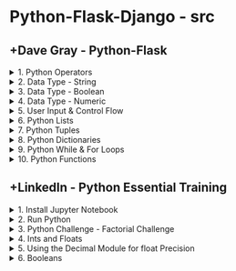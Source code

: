 # Python-Flask-Django - src

## +Dave Gray - Python-Flask

<details>
<summary>1. Python Operators </summary>

# Python Operators

```py
# Assignment Operators
name = "Dave"
print(name)  # Dave

# Arithmetic Operators
a = 2 + 2
b = 4 - 2
c = 24 / 5
d = 24 // 5
e = round(24 / 5)
f = 24 % 5
g = 2 ** 5

print("a", a, "b", b, "c", c, "d", d, "e", e, "f", f, "g", g)
# a 4 b 2 c 4.8 d 4 e 5 f 4 g 32

meaning = 42
meaning += 1
print(meaning)  # 43
meaning -= 1
print(meaning)  # 42
meaning *= 10
print(meaning)  # 420
meaning /= 10
print(meaning)  # 42.0
meaning = round(meaning)
print(meaning)  # 42

# Comparison Operators
print(2 == 2)  # True
print(2 != 2)   # False
print(3 != 2)  # True
print(10 > 2)  # True
print(10 < 2)  # False
print(10 >= 10)  # True

if meaning > 10:
    print('Right on!')  # Right on!
else:
    print('Not today')

# Ternary Operator
print('Great!') if meaning > 10 else print('Not today')
# Great!

```

<img width="1136" alt="image" src="https://github.com/omeatai/src-python-flask-django/assets/32337103/5a0fd9b7-aa1b-43a6-9f6b-93698862cb56">

# #END</details>

<details>
<summary>2. Data Type - String </summary>

# Data Type - String

[https://github.com/omeatai/src-python-flask-django/commit/786257d573dc94eea4ad0f451ed2a64fea47244c](https://github.com/omeatai/src-python-flask-django/commit/786257d573dc94eea4ad0f451ed2a64fea47244c)

```py
# String data type

# literal assignment
first = "Dave"
last = "Johnson"

print(first, type(first))  # Dave <class 'str'>
print(type(first) == str)  # True
print(isinstance(first, str))  # True

# constructor function
pizza = str("Pepperoni")
print(pizza, isinstance(pizza, str))  # Pepperoni True

# Concatenation
fullname = first + " " + last
fullname += "!"
print(fullname)  # Dave Johnson!

# Casting a number to a string
decade = str(1980)
print(decade, type(decade))  # 1980 <class 'str'>
statement = "I like rock music from the " + decade + "s."
print(statement)  # I like rock music from the 1980s.

# Multiple lines
multiline = '''
Hey, how are you?

I was just checking in.   All good?
                    - Dave
'''
print(multiline)
# Hey, how are you?
#
# I was just checking in.   All good?
#                    - Dave

# Escaping special characters
sentence = 'I\'m back at work!\tHey!\n\nWhere\'s this \\located?'
print(sentence)
# I'm back at work!	Hey!
#
# Where's this \located?

# String Methods
first = "Dave"
print(first)  # Dave
print(first.lower())  # dave
print(first.upper())  # DAVE

multiline = "hey, how are you?"
print(multiline)  # hey, how are you?
print(multiline.title())  # Hey, How Are You?
print(multiline.replace("hey", "Welcome"))  # Welcome, how are you?
print(len(multiline))  # 17
multiline += "                                        "
multiline = "                  " + multiline
print(len(multiline))  # 75
print(len(multiline.strip()))  # 17
print(len(multiline.lstrip()))  # 57
print(len(multiline.rstrip()))  # 35

# Build a menu
title = "menu".upper()
print(title.center(20, "="))
print("Coffee".ljust(16, ".") + "$1".rjust(4))
print("Muffin".ljust(16, ".") + "$2".rjust(4))
print("Cheesecake".ljust(16, ".") + "$4".rjust(4))
print("Tea".ljust(16, ".") + "$1".rjust(4))

# ========MENU========
# Coffee..........  $1
# Muffin..........  $2
# Cheesecake......  $4
# Tea.............  $1

# string index values
first = "Dave"
print(first[1])  # a
print(first[-1])  # e
print(first[1:-1])  # av
print(first[1:])  # ave

# Some methods return boolean data
print(first.startswith("D"))  # True
print(first.endswith("Z"))  # False

```

<img width="1255" alt="image" src="https://github.com/omeatai/src-python-flask-django/assets/32337103/3338cc92-727b-42ef-8921-afd7e43f0e67">

# #END</details>

<details>
<summary>3. Data Type - Boolean </summary>

# Data Type - Boolean

[https://github.com/omeatai/src-python-flask-django/commit/a379210ee24c5a461d223e4e642654c0fa30b462](https://github.com/omeatai/src-python-flask-django/commit/a379210ee24c5a461d223e4e642654c0fa30b462)

```py
# Boolean data type
x = bool(False)
my_value = True

print(type(x))  # <class 'bool'>
print(isinstance(my_value, bool))  # True
```

<img width="1255" alt="image" src="https://github.com/omeatai/src-python-flask-django/assets/32337103/397f15c1-ae2c-4dd4-90b9-979c69046bb6">

# #END</details>

<details>
<summary>4. Data Type - Numeric </summary>

# Data Type - Numeric

[https://github.com/omeatai/src-python-flask-django/commit/1586574ec08840c3a77cb2b0d93d8667af4f9ed0](https://github.com/omeatai/src-python-flask-django/commit/1586574ec08840c3a77cb2b0d93d8667af4f9ed0)

```py
# Numeric data types
import math

# integer type
price = 100
best_price = int(80.001)
print(type(price))  # <class 'int'>
print(isinstance(best_price, int))  # True

# float type
gpa = 3.28
y = float(1)
print(type(gpa))  # <class 'float'>
print(isinstance(y, float))  # True

# complex type
comp_value = 5+3j
print(type(comp_value))  # <class 'complex'>
print(comp_value.real)  # 5.0
print(comp_value.imag)  # 3.0

# Built-in functions for numbers
gpa = 3.28
print(abs(gpa * -1))  # 3.28
print(round(gpa))  # 3
print(round(gpa, 1))  # 3.3
print(math.pi)  # 3.141592653589793
print(math.sqrt(64))  # 8.0
print(math.ceil(gpa))  # 4
print(math.floor(gpa))  # 3

# Casting a string to a number
zipcode = "10001"
zip_value = int(zipcode)
print(type(zip_value))  # <class 'int'>
```

<img width="1255" alt="image" src="https://github.com/omeatai/src-python-flask-django/assets/32337103/28ca3892-458f-498f-b3c7-6cae9a153cd1">

# #END</details>

<details>
<summary>5. User Input & Control Flow </summary>

# User Input & Control Flow

[https://github.com/omeatai/src-python-flask-django/commit/7493f2cdb60aad3ef4098079075f9d7e973dd24a](https://github.com/omeatai/src-python-flask-django/commit/7493f2cdb60aad3ef4098079075f9d7e973dd24a)

```py
import sys
import random
from enum import Enum


class RPS(Enum):
    ROCK = 1
    PAPER = 2
    SCISSORS = 3


player_choice = input(
    "Enter...\n1 for Rock,\n2 for Paper, or \n3 for Scissors:\n\n")  # "2"

player = int(player_choice)  # 2

if player < 1 or player > 3:
    sys.exit("You must enter 1, 2, or 3.")

computer_choice = random.choice("123")
computer = int(computer_choice)

print("")
print(f"You chose {str(RPS(player)).replace("RPS.", "")}.")
# You chose PAPER.
print(f"Python chose {str(RPS(computer)).replace("RPS.", "")}.")
# Python chose ROCK.
print("")

result = (player, computer)

if result == (1, 3) or result == (2, 1) or result == (3, 2):
    print("🥳😜 Congrats! You win!  ") # 🥳😜 Congrats! You win!
elif player == computer:
    print("😎 It's a tie!")
else:
    print("😡 Python wins!")

# References:
# print(RPS(2))           # RPS.PAPER
# print(RPS.ROCK)         # RPS.ROCK
# print(RPS['ROCK'])      # RPS.ROCK
# print(RPS.ROCK.value)   # 1
# sys.exit()

# value = input("Please enter a your name: ")
# print(value)
```

<img width="1255" alt="image" src="https://github.com/omeatai/src-python-flask-django/assets/32337103/81dcb299-16bc-4464-b192-0349a4bcbe7b">

# #END</details>

<details>
<summary>6. Python Lists </summary>

# Python Lists

[https://github.com/omeatai/src-python-flask-django/commit/7f68127e2a893544bf4bc3ea5913edc1d8f36a36](https://github.com/omeatai/src-python-flask-django/commit/7f68127e2a893544bf4bc3ea5913edc1d8f36a36)

```py
# Python Lists

users = ['Dave', 'John', 'Sara']
data = ['Dave', 42, True]
empty_list = []

print("Dave" in users)  # True
print("Dave" in data)  # True
print("Dave" in empty_list)  # False
print("")

print(users[0])  # Dave
print(users[-2])  # John
print("")

# FInd index of value
print(users.index('Sara'))  # 2
print("")

# Slice from List
print(users[0:2])  # ['Dave', 'John']
print(users[1:])  # ['John', 'Sara']
print(users[-3:-1])  # ['Dave', 'John']
print(users[:])  # ['Dave', 'John', 'Sara']
print("")

# Find length of List
print(len(data))  # 3
print("")

# Append/Extend to List
users.append('Elsa')
print(users)  # ['Dave', 'John', 'Sara', 'Elsa']

users += ['Jason']
print(users)  # ['Dave', 'John', 'Sara', 'Elsa', 'Jason']

users.extend(['Robert', 'Jimmy'])
print(users)  # ['Dave', 'John', 'Sara', 'Elsa', 'Jason', 'Robert', 'Jimmy']

data = ['Alex', 'Peter']
users.extend(data)
print(users)
# ['Dave', 'John', 'Sara', 'Elsa', 'Jason', 'Robert', 'Jimmy', 'Alex', 'Peter']
print("")

# Insert to List
users = ['Fred', 'John']

users.insert(0, 'Bob')
print(users)  # ['Bob', 'Fred', 'John']

users[2:2] = ['Eddie', 'Alex', 'Bob', 'Stewart']
print(users)  # ['Bob', 'Fred', 'Eddie', 'Alex', 'Bob', 'Stewart', 'John']

users[2:4] = ['Robert', 'JPJ']
print(users)  # ['Bob', 'Fred', 'Robert', 'JPJ', 'Bob', 'Stewart', 'John']
print("")

# Remove from List
users.remove('Bob')
print(users)  # ['Fred', 'Robert', 'JPJ', 'Bob', 'Stewart', 'John']

popped = users.pop()
print(users)  # ['Fred', 'Robert', 'JPJ', 'Bob', 'Stewart']
print(popped)  # John

popped = users.pop(2)
print(users)  # ['Fred', 'Robert', 'Bob', 'Stewart']
print(popped)  # JPJ

del users[0]
print(users)  # ['Robert', 'Bob', 'Stewart']

# del data
data.clear()
print(data)  # []
print("")

# Sort List
users = ['Bob', 'Fred', 'John']
print(users)  # ['Bob', 'Fred', 'John']

users[1:2] = ['eddie']
print(users)  # ['Bob', 'eddie', 'John']

users.sort()
print(users)  # ['Bob', 'John', 'eddie']

users.sort(key=str.lower)
print(users)  # ['Bob', 'eddie', 'John']
print("")

nums = [4, 42, 78, 1, 5]
print(nums)  # [4, 42, 78, 1, 5]
nums.reverse()
print(nums)  # [5, 1, 78, 42, 4]

print(sorted(nums, reverse=True))  # [78, 42, 5, 4, 1]
print(nums)  # [5, 1, 78, 42, 4]

# nums.sort(reverse=True)
# print(nums)

# Copy List
nums = [4, 42, 78, 1, 5]
nums_copy1 = nums.copy()
print(nums_copy1)  # [4, 42, 78, 1, 5]

nums_copy2 = list(nums)
print(nums_copy2)  # [4, 42, 78, 1, 5]

nums_copy3 = nums[:]
print(nums_copy3)  # [4, 42, 78, 1, 5]

nums.sort()
print(nums)  # [1, 4, 5, 42, 78]
print(type(nums))  # <class 'list'>

my_list = list([1, "Neil", True])
print(my_list)  # [1, 'Neil', True]
```

<img width="1255" alt="image" src="https://github.com/omeatai/src-python-flask-django/assets/32337103/78898673-cb21-4d34-96cf-290e38492d83">

# #END</details>

<details>
<summary>7. Python Tuples </summary>

# Python Tuples

[https://github.com/omeatai/src-python-flask-django/commit/f08b7725b409e7bb090a944e79f27d9397fb4a39](https://github.com/omeatai/src-python-flask-django/commit/f08b7725b409e7bb090a944e79f27d9397fb4a39)

```py
# Tuples

my_tuple = tuple(('Dave', 42, True))
print(my_tuple)  # ('Dave', 42, True)

another_tuple = (1, 4, 2, 8, 2, 2)
print(another_tuple)  # (1, 4, 2, 8, 2, 2)

print(type(my_tuple))  # <class 'tuple'>
print(type(another_tuple))  # <class 'tuple'>
print("")

new_list = list(my_tuple)
print(new_list)  # ['Dave', 42, True]
new_list.append('Neil')
print(new_list)  # ['Dave', 42, True, 'Neil']
new_tuple = tuple(new_list)
print(new_tuple)  # ('Dave', 42, True, 'Neil')
print("")

# unpacking Tuples
another_tuple = (1, 4, 2, 8, 2, 2)
print(another_tuple)  # (1, 4, 2, 8, 2, 2)
(one, *two, hey) = another_tuple
print(one)  # 1
print(two)  # [4, 2, 8, 2]
print(hey)  # 2
print(another_tuple.count(2))  # 3
```

<img width="1255" alt="image" src="https://github.com/omeatai/src-python-flask-django/assets/32337103/3ded761d-8492-4465-8125-03199a64a77f">

# #END</details>

<details>
<summary>8. Python Dictionaries </summary>

# Python Dictionaries

[https://github.com/omeatai/src-python-flask-django/commit/dd597e8ea24bb80f983e060984a3871638c2c4df](https://github.com/omeatai/src-python-flask-django/commit/dd597e8ea24bb80f983e060984a3871638c2c4df)

```py
# Dictionaries
band = {
    "vocals": "Plant",
    "guitar": "Page"
}
band2 = dict(vocals="Plant", guitar="Page")

print(band)  # {'vocals': 'Plant', 'guitar': 'Page'}
print(band2)  # {'vocals': 'Plant', 'guitar': 'Page'}
print(type(band))  # <class 'dict'>
print(len(band))  # 2
print("")

# Access items
print(band["vocals"])  # Plant
print(band.get("guitar"))  # Page
print("")

# list all keys
print(band.keys())  # dict_keys(['vocals', 'guitar'])
# list all values
print(band.values())  # dict_values(['Plant', 'Page'])
# list of key/value pairs as tuples
print(band.items())  # dict_items([('vocals', 'Plant'), ('guitar', 'Page')])
print("")

# verify a key exists
print("guitar" in band)  # True
print("triangle" in band)  # False
print("")

# Change and Add values
band["vocals"] = "Coverdale"
band.update({"bass": "JPJ"})
print(band)  # {'vocals': 'Coverdale', 'guitar': 'Page', 'bass': 'JPJ'}
print("")

# Remove items
print(band.pop("bass"))  # JPJ
print(band)  # {'vocals': 'Coverdale', 'guitar': 'Page'}
band["drums"] = "Borg"
print(band)  # {'vocals': 'Coverdale', 'guitar': 'Page', 'drums': 'Borg'}
print(band.popitem())  # ('drums', 'Borg')
print(band)  # {'vocals': 'Coverdale', 'guitar': 'Page'}
print("")

# Delete and clear
band["drums"] = "Bonham"
print(band)  # {'vocals': 'Coverdale', 'guitar': 'Page', 'drums': 'Bonham'}
del band["drums"]
print(band)  # {'vocals': 'Coverdale', 'guitar': 'Page'}
band2 = dict(vocals="Plant", guitar="Page")
print(band2)  # {'vocals': 'Plant', 'guitar': 'Page'}
band2.clear()
print(band2)  # {}
del band2
print("")

# Copy dictionaries
band2 = band.copy()
band2["drums"] = "Dave"
print(band)  # {'vocals': 'Coverdale', 'guitar': 'Page'}
print(band2)  # {'vocals': 'Coverdale', 'guitar': 'Page', 'drums': 'Dave'}
band3 = dict(band)
print(band3)  # {'vocals': 'Coverdale', 'guitar': 'Page'}
print("")

# Nested dictionaries

member1 = {
    "name": "Plant",
    "instrument": "vocals"
}
member2 = {
    "name": "Page",
    "instrument": "guitar"
}
band = {
    "member1": member1,
    "member2": member2
}

print(band)
# {'member1': {'name': 'Plant', 'instrument': 'vocals'}, 'member2': {'name': 'Page', 'instrument': 'guitar'}}
print(band["member1"]["name"])  # Plant
print("")

# Sets
nums = {1, 2, 3, 4}
nums2 = set((1, 2, 3, 4))

print(nums)  # {1, 2, 3, 4}
print(nums2)  # {1, 2, 3, 4}
print(type(nums))  # <class 'set'>
print(len(nums))  # 4
print("")

# No duplicate allowed
nums = {1, 2, 2, 3}
print(nums)  # {1, 2, 3}
print("")

# True is a dupe of 1, False is a dupe of zero
nums = {1, True, 2, False, 3, 4, 0}
print(nums)  # {False, 1, 2, 3, 4}
print("")

# check if a value is in a set
# but you cannot refer to an element in the set with an index position or a key
print(2 in nums)  # True
print("")

# Add a new element to a set
nums.add(8)
print(nums)  # {False, 1, 2, 3, 4, 8}

# Add elements from one set to another
# you can use update with lists, tuples, and dictionaries, too.
more_nums = {5, 6, 7}
nums.update(more_nums)
print(nums)  # {False, 1, 2, 3, 4, 5, 6, 7, 8}

# Merge two sets to create a new set
one = {1, 2, 3}
two = {5, 6, 7}
my_new_set = one.union(two)
print(my_new_set)  # {1, 2, 3, 5, 6, 7}

# Keep only the duplicates
one = {1, 2, 3}
two = {2, 3, 4}
one.intersection_update(two)
print(one)  # {2, 3}

# Keep everything except the duplicates
one = {1, 2, 3}
two = {2, 3, 4}
one.symmetric_difference_update(two)
print(one)  # {1, 4}

```

<img width="1440" alt="image" src="https://github.com/omeatai/src-python-flask-django/assets/32337103/26921db4-bfe0-487b-a372-2538c494eb90">

# #END</details>

<details>
<summary>9. Python While & For Loops </summary>

# Python While & For Loops

[https://github.com/omeatai/src-python-flask-django/commit/c81b164f520097cb24a7e179f4e92c506f84ec1e](https://github.com/omeatai/src-python-flask-django/commit/c81b164f520097cb24a7e179f4e92c506f84ec1e)

```py
# while loop
value = 1
arr = []
while value <= 10:
    arr.append(value)
    value += 1
print(arr)  # [1, 2, 3, 4, 5, 6, 7, 8, 9, 10]

# while loop with break
value = 1
arr = []
while value <= 10:
    if value == 5:
        break
    arr.append(value)
    value += 1
print(arr)  # [1, 2, 3, 4]

# while loop with continue
value = 0
arr = []
while value <= 10:
    value += 1
    if value == 5:
        continue
    arr.append(value)
else:
    print("Value is now " + str(value))  # Value is now 11
print(arr)  # [1, 2, 3, 4, 6, 7, 8, 9, 10, 11]
print("")

# for loop on List
names = ["Dave", "Sara", "John"]
for x in names:
    print(x)
# Dave
# Sara
# John

# for loop on String
y = ""
for x in "Mississippi":
    y += x
print(y)  # Mississippi

# for loop on List with break
names = ["Dave", "Sara", "John"]
for x in names:
    if x == "Sara":
        break
    print(x)  # Dave

# for loop on List with continue
names = ["Dave", "Sara", "John"]
for x in names:
    if x == "Sara":
        continue
    print(x)
print("")
# Dave
# John

# for loop in range
y = ""
for x in range(4):
    y += str(x)
print(y)  # 0123

# for loop in range with start/stop
y = ""
for x in range(2, 4):
    y += str(x)
print(y)
print("")  # 23

# for loop in range with start/stop/step
y = []
for x in range(5, 101, 5):
    y.append(x)
else:
    print("Glad that\'s over!")
print(y)
# Glad that's over!
# [5, 10, 15, 20, 25, 30, 35, 40, 45, 50, 55, 60, 65, 70, 75, 80, 85, 90, 95, 100]
print("")

# nested for loop
names = ["Dave", "Sara", "John"]
actions = ["codes", "eats", "sleeps"]

for name in names:
    for action in actions:
        print(name + " " + action + ".")
# Dave codes.
# Dave eats.
# Dave sleeps.
# Sara codes.
# Sara eats.
# Sara sleeps.
# John codes.
# John eats.
# John sleeps.

# for action in actions:
#     for name in names:
#         print(name + " " + action + ".")

```

<img width="1440" alt="image" src="https://github.com/omeatai/src-python-flask-django/assets/32337103/00f1a9e4-0010-4bfd-bcef-5cc6825ccb9c">

# #END</details>

<details>
<summary>10. Python Functions </summary>

# Python Functions

```py

```

```py

```

```py

```

```py

```

# #END</details>

## +LinkedIn - Python Essential Training

<details>
<summary>1. Install Jupyter Notebook </summary>

# Install Notebook

```py
pip install notebook
```

# Run Jupyter Notebook

```py
jupyter notebook
```

# #END</details>

<details>
<summary>2. Run Python </summary>

# Run Python

```py
python
```

```x
Python 3.12.2 (v3.12.2:6abddd9f6a, Feb  6 2024, 17:02:06) [Clang 13.0.0 (clang-1300.0.29.30)] on darwin
Type "help", "copyright", "credits" or "license" for more information.
```

```py
>>> import this
```

```x
The Zen of Python, by Tim Peters

Beautiful is better than ugly.
Explicit is better than implicit.
Simple is better than complex.
Complex is better than complicated.
Flat is better than nested.
Sparse is better than dense.
Readability counts.
Special cases aren't special enough to break the rules.
Although practicality beats purity.
Errors should never pass silently.
Unless explicitly silenced.
In the face of ambiguity, refuse the temptation to guess.
There should be one-- and preferably only one --obvious way to do it.
Although that way may not be obvious at first unless you're Dutch.
Now is better than never.
Although never is often better than *right* now.
If the implementation is hard to explain, it's a bad idea.
If the implementation is easy to explain, it may be a good idea.
Namespaces are one honking great idea -- let's do more of those!
>>>
```

# #END</details>

<details>
<summary>3. Python Challenge - Factorial Challenge </summary>

# Python Challenge - Factorial Challenge

The factorial function gives the number of possible arrangements of a set of items of length "n"

For example, there are 4! ("four factorial") or 24 ways to arrange four items, which can be calculated as: 4 _ 3 _ 2 \* 1

5! = 5 _ 4 _ 3 _ 2 _ 1 = 120

6! = 6 _ 5 _ 4 _ 3 _ 2 \* 1 = 720

etc.

In a set of 0 items (an empty set) there is only one way to arrange the items, therefore, 0! = 1

For the purposes of this exercise, factorials are only defined for positive integers (including 0)

# Solution 1 - Using While Loop

```py
def factorial(num):
    if type(num) is not int:
        return None
    if num < 0:
        return None
    if num == 0:
        return 1

    i = 0
    f = 1
    while i < num:
        i = i + 1
        f = f * i

    return f


# return 120
print(factorial(5))

# return 720
print(factorial(6))

# return 1
print(factorial(0))

# return None
print(factorial(-2))

# return None
print(factorial(1.2))

# return None
print(factorial('spam spam spam spam spam spam'))
```

```x
120
720
1
None
None
None
```

# Solution 2 - Using Recursion

```py
def factorial(num):
    if type(num) is not int:
        return None
    if num < 0:
        return None
    if num == 0:
        return 1

    return num * factorial(num - 1)


# return 120
print(factorial(5))

# return 720
print(factorial(6))

# return 1
print(factorial(0))

# return None
print(factorial(-2))

# return None
print(factorial(1.2))

# return None
print(factorial('spam spam spam spam spam spam'))
```

```x
120
720
1
None
None
None
```

# #END</details>

<details>
<summary>4. Ints and Floats </summary>

# Ints and Floats

### Dividing int with float

```py
20 / 4
```

```x
5.0
```

### Flooring int with float

```py
20 // 4
```

```x
5
```

### Adding int with float

```py
4 + 4.0
```

```x
8.0
```

### Multiplying int with float

```py
4 * 4.0
```

```x
16.0
```

### Exponentiating int with float

```py
4 ** 4.0
```

```x
256.0
```

### Converting float to int

```py
int(4 ** 4.0)
```

```x
256
```

```py
int(8.9)
```

```x
8
```

```py
int(8.99999999)
```

```x
8
```

```py
int(14/3)
```

```x
4
```

### Rounding floats

```py
14/3
# 4.666666666666667
round(14/3, 2)
```

```x
4.67
```

```py
1.2 - 1.0
# 0.19999999999999996
round(1.2 - 1.0, 2)
```

```x
0.2
```

# #END</details>

<details>
<summary>5. Using the Decimal Module for float Precision </summary>

# Using the Decimal Module for float Precision

### getcontext() attributes

```py
from decimal import Decimal, getcontext

getcontext()
```

```x
Context(prec=28, rounding=ROUND_HALF_EVEN, Emin=-999999, Emax=999999, capitals=1,
clamp=0, flags=[], traps=[InvalidOperation, DivisionByZero, Overflow])
```

### Set getcontext() precision

```py
from decimal import Decimal, getcontext

getcontext().prec=4
getcontext()
```

```x
Context(prec=4, rounding=ROUND_HALF_EVEN, Emin=-999999, Emax=999999, capitals=1,
clamp=0, flags=[], traps=[InvalidOperation, DivisionByZero, Overflow])
```

### Use Decimal function with precision

```py
from decimal import Decimal, getcontext

getcontext().prec=4
Decimal(1) / Decimal(3)
```

```x
0.3333
```

```py
getcontext().prec=2
Decimal(1) / Decimal(3)
```

```x
0.33
```

```py
Decimal(3.14)
```

```x
3.140000000000000124344978758017532527446746826171875
```

```py
Decimal('3.14')
```

```py
3.14
```

# #END</details>

<details>
<summary>6. Booleans </summary>

# Booleans

```py

```

```py

```

```py

```

```py

```

```py

```

```py

```

```py

```

```py

```

# #END</details>
